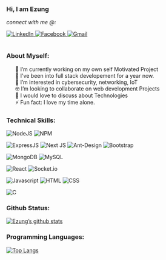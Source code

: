     
### <div> Hi, I am Ezung</div>

<div>
      <i>connect with me @:  </i> 

<a href="https://www.linkedin.com/in/lithungbemoezung-37a986165/"> ![LinkedIn](https://img.shields.io/badge/linkedin-%230077B5.svg?style=for-the-badge&logo=linkedin&logoColor=white) </a>
<a href="https://www.facebook.com/profile.php?id=100072267401469"> ![Facebook](https://img.shields.io/badge/Facebook-%231877F2.svg?style=for-the-badge&logo=Facebook&logoColor=white) </a> 
<a href= "mailto:omikithung@gmail.com"> ![Gmail](https://img.shields.io/badge/Gmail-D14836?style=for-the-badge&logo=gmail&logoColor=white) </a>
</div>

#
### <p>About Myself:</p>
<ul type="none" margin="none">
      <li>🔭 I’m currently working on my own self Motivated Project</li>
      <li>🤔 I've been into full stack developement for a year now.</li>
      <li>🌱 I’m interested in cybersecurity, networking, IoT</li>
      <li>🤓 I’m looking to collaborate on web development Projects</li>
      <li>💬 I would love to discuss about Technologies</li>
      <li>⚡ Fun fact: I love my time alone.</li>    
</ul>



<div>

### Technical Skills:
      

![NodeJS](https://img.shields.io/badge/Platform-Node.js-red)
![NPM](https://img.shields.io/badge/Tools-NPM-red)

![ExpressJS](https://img.shields.io/badge/Framework-Express.js-purple)
![Next JS](https://img.shields.io/badge/Framework-Next.js-purple)
![Ant-Design](https://img.shields.io/badge/Framework-ANTD-purple)
![Bootstrap](https://img.shields.io/badge/Framework-Bootstrap-purple)

![MongoDB](https://img.shields.io/badge/Database-MongoDB-green)
![MySQL](https://img.shields.io/badge/Database-MySQL-green)
    
![React](https://img.shields.io/badge/Library-React-black)
![Socket.io](https://img.shields.io/badge/Library-socket.IO-black)
    
![Javascript](https://img.shields.io/badge/Code-JavaScript-yellow)
![HTML](https://img.shields.io/badge/Code-HTML-yellow)
![CSS](https://img.shields.io/badge/Style-CSS-yellow)


![C](https://img.shields.io/badge/Code-C-blue)


</div>


<div>

### Github Status:
      
[![Ezung’s github stats](https://github-readme-stats.vercel.app/api?username=omikithung&hide=prs,stars,issues&show_icons=true)](https://github.com/omikithung)
</div>


<div>
     
### Programming Languages:
      
[![Top Langs](https://github-readme-stats.vercel.app/api/top-langs?username=omikithung&layout=compact&show_icons=true&hide=css,scss,less)](https://github.com/omikithung/github-readme-stats)
</div>


      


